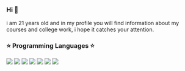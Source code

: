 ### Hi  👋   

i am 21 years old and in my profile you will find information about my courses and college work, i hope it catches your attention.

### :star: Programming Languages :star:

<img src="https://img.shields.io/badge/Python-000000?style=for-the-badge&logo=python&logoColor=purple" />  <img src="https://img.shields.io/badge/JavaScript-4B0082?style=for-the-badge&logo=javascript&logoColor=4B0082" />  <img src="https://img.shields.io/badge/TypeScript-4B0082?style=for-the-badge&logo=typescript&logoColor=white" />  <img src="https://img.shields.io/badge/C-4B0082?style=for-the-badge&logo=c&logoColor=white" />  <img src="https://img.shields.io/badge/C%2B%2B-4B0082?style=for-the-badge&logo=c%2B%2B&logoColor=white" />  <img src="https://img.shields.io/badge/Java-4B0082?style=for-the-badge&logo=java&logoColor=white" />  <img src="https://img.shields.io/badge/Kotlin-4B0082?&style=for-the-badge&logo=kotlin&logoColor=white" />


<!--
**Damazordon/Damazordon** is a ✨ _special_ ✨ repository because its `README.md` (this file) appears on your GitHub profile.

Here are some ideas to get you started:

- 🔭 I’m currently working on ...
- 🌱 I’m currently learning ...
- 👯 I’m looking to collaborate on ...
- 🤔 I’m looking for help with ...
- 💬 Ask me about ...
- 📫 How to reach me: ...
- 😄 Pronouns: ...
- ⚡ Fun fact: ...
-->

